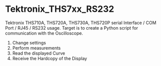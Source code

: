 # Tektronix_THS7xx_RS232

Tektronix THS710A, THS720A, THS730A, THS720P serial Interface / COM Port / RJ45 / RS232 usage.
Target is to create a Python script for communication with the Oscilloscope.

1. Change settings
2. Perform measurements
3. Read the displayed Curve
4. Receive the Hardcopy of the Display

